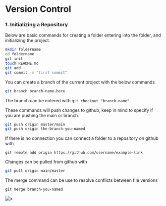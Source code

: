 # Version Control
### 1. Initializing a Repository


Below are basic commands for creating a folder entering into the folder, and initializing the project.
```bash
mkdir foldername
cd foldername
git init
touch README.md 
git add .
git commit -m "first commit"
```
You can create a branch of the current project with the below commands
```bash
git branch branch-name-here
```
The branch can be entered with ```git checkout "branch-name"```

These commands will push changes to github, keep in mind to specify if you are pushing the main or branch.
```bash
git push origin master/main
git push origin the-branch-you-named
```
If there is no connection you can connect a folder to a repository on github with 
```
git remote add origin https://github.com/username/example-link
```

Changes can be pulled from github with 
```bash
git pull origin main/master
```

The merge command can be use to resolve conflicts between file versions
```
git merge branch-you-named
```
![x](https://devops-final-bucket.s3.us-east-1.amazonaws.com/Screenshot+2025-02-19+031216.jpg)
